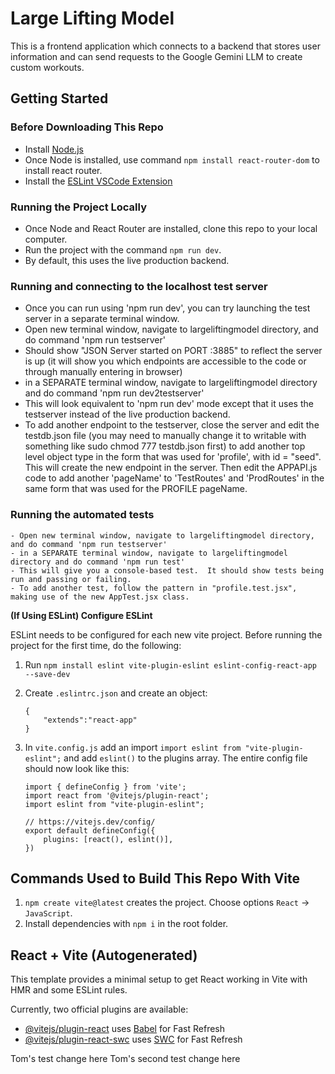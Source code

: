 # Large Lifting Model

This is a frontend application which connects to a backend that stores user information and can send requests to the Google Gemini LLM to create custom workouts.

## Getting Started

### Before Downloading This Repo

-  Install [Node.js](https://nodejs.org/en/download/package-manager)
-  Once Node is installed, use command `npm install react-router-dom` to install react router.
-  Install the [ESLint VSCode Extension](https://marketplace.visualstudio.com/items?itemName=dbaeumer.vscode-eslint)

### Running the Project Locally

-  Once Node and React Router are installed, clone this repo to your local computer.
-  Run the project with the command `npm run dev`.
-  By default, this uses the live production backend.

### Running and connecting to the localhost test server
- Once you can run using 'npm run dev', you can try launching the test server in a separate terminal window.
- Open new terminal window, navigate to largeliftingmodel directory, and do command 'npm run testserver'
- Should show "JSON Server started on PORT :3885" to reflect the server is up (it will show you which endpoints are accessible to the code or through manually entering in browser)
- in a SEPARATE terminal window, navigate to largeliftingmodel directory and do command 'npm run dev2testserver'
- This will look equivalent to 'npm run dev' mode except that it uses the testserver instead of the live production backend.
- To add another endpoint to the testserver, close the server and edit the testdb.json file (you may need to manually change it to writable with something like sudo chmod 777 testdb.json first) to add another top level object type in the form that was used for 'profile', with id = "seed".  This will create the new endpoint in the server.  Then edit the APPAPI.js code to add another 'pageName' to 'TestRoutes' and 'ProdRoutes' in the same form that was used for the PROFILE pageName.

### Running the automated tests
    - Open new terminal window, navigate to largeliftingmodel directory, and do command 'npm run testserver'
    - in a SEPARATE terminal window, navigate to largeliftingmodel directory and do command 'npm run test'
    - This will give you a console-based test.  It should show tests being run and passing or failing.
    - To add another test, follow the pattern in "profile.test.jsx", making use of the new AppTest.jsx class.


**(If Using ESLint) Configure ESLint**

ESLint needs to be configured for each new vite project. Before running the project for the first time, do the following:

1. Run `npm install eslint vite-plugin-eslint eslint-config-react-app --save-dev`
1. Create `.eslintrc.json` and create an object:
   ```
   {
       "extends":"react-app"
   }
   ```
1. In `vite.config.js` add an import `import eslint from "vite-plugin-eslint";` and add `eslint()` to the plugins array. The entire config file should now look like this:

   ```
   import { defineConfig } from 'vite';
   import react from '@vitejs/plugin-react';
   import eslint from "vite-plugin-eslint";

   // https://vitejs.dev/config/
   export default defineConfig({
       plugins: [react(), eslint()],
   })
   ```

## Commands Used to Build This Repo With Vite

1. `npm create vite@latest` creates the project. Choose options `React` -> `JavaScript`.
1. Install dependencies with `npm i` in the root folder.

## React + Vite (Autogenerated)

This template provides a minimal setup to get React working in Vite with HMR and some ESLint rules.

Currently, two official plugins are available:

-  [@vitejs/plugin-react](https://github.com/vitejs/vite-plugin-react/blob/main/packages/plugin-react/README.md) uses [Babel](https://babeljs.io/) for Fast Refresh
-  [@vitejs/plugin-react-swc](https://github.com/vitejs/vite-plugin-react-swc) uses [SWC](https://swc.rs/) for Fast Refresh

Tom's test change here
Tom's second test change here
